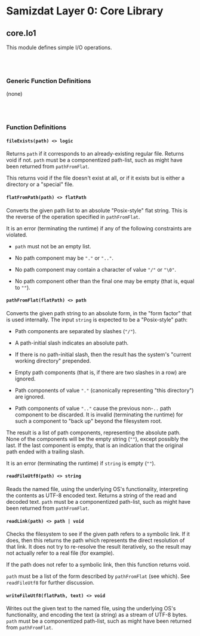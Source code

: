Samizdat Layer 0: Core Library
==============================

core.Io1
--------

This module defines simple I/O operations.


<br><br>
### Generic Function Definitions

(none)


<br><br>
### Function Definitions

#### `fileExists(path) <> logic`

Returns `path` if it corresponds to an already-existing regular file.
Returns void if not. `path` must be a componentized path-list,
such as might have been returned from `pathFromFlat`.

This returns void if the file doesn't exist at all, or if it exists but
is either a directory or a "special" file.

#### `flatFromPath(path) <> flatPath`

Converts the given path list to an absolute "Posix-style" flat string.
This is the reverse of the operation specified in `pathFromFlat`.

It is an error (terminating the runtime) if any of the following
constraints are violated.

* `path` must not be an empty list.

* No path component may be `"."` or `".."`.

* No path component may contain a character of value `"/"` or `"\0"`.

* No path component other than the final one may be empty (that is,
  equal to `""`).

#### `pathFromFlat(flatPath) <> path`

Converts the given path string to an absolute form, in the "form factor"
that is used internally. The input `string` is expected to be a
"Posix-style" path:

* Path components are separated by slashes (`"/"`).

* A path-initial slash indicates an absolute path.

* If there is no path-initial slash, then the result has the system's
  "current working directory" prepended.

* Empty path components (that is, if there are two slashes in a row)
  are ignored.

* Path components of value `"."` (canonically representing "this directory")
  are ignored.

* Path components of value `".."` cause the previous non-`..` path component
  to be discarded. It is invalid (terminating the runtime) for such a
  component to "back up" beyond the filesystem root.

The result is a list of path components, representing the absolute path.
None of the components will be the empty string (`""`), except possibly
the last. If the last component is empty, that is an indication that the
original path ended with a trailing slash.

It is an error (terminating the runtime) if `string` is empty (`""`).

#### `readFileUtf8(path) <> string`

Reads the named file, using the underlying OS's functionality,
interpreting the contents as UTF-8 encoded text. Returns a string
of the read and decoded text. `path` must be a componentized path-list,
such as might have been returned from `pathFromFlat`.

#### `readLink(path) <> path | void`

Checks the filesystem to see if the given path refers to a symbolic
link. If it does, then this returns the path which represents the
direct resolution of that link. It does not try to re-resolve
the result iteratively, so the result may not actually refer to a
real file (for example).

If the path does not refer to a symbolic link, then this function returns
void.

`path` must be a list of the form described by `pathFromFlat`
(see which). See `readFileUtf8` for further discussion.

#### `writeFileUtf8(flatPath, text) <> void`

Writes out the given text to the named file, using the underlying OS's
functionality, and encoding the text (a string) as a stream of UTF-8 bytes.
`path` must be a componentized path-list, such as might have been returned
from `pathFromFlat`.
